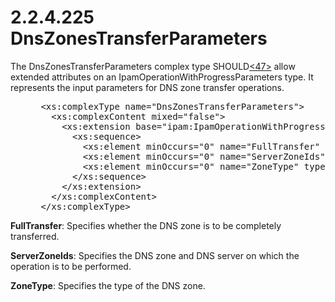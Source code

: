 <html dir="LTR" xmlns:mshelp="http://msdn.microsoft.com/mshelp" xmlns:ddue="http://ddue.schemas.microsoft.com/authoring/2003/5" xmlns:xlink="http://www.w3.org/1999/xlink" xmlns:tool="http://www.microsoft.com/tooltip">
 <body>
 <div id="header">
 <h1 class="heading">2.2.4.225 DnsZonesTransferParameters</h1>
 </div>
 <div id="mainSection">
 <div id="mainBody">
 <div id="allHistory" class="saveHistory"></div>
 <div id="sectionSection0" class="section" name="collapseableSection">
 

<p>The DnsZonesTransferParameters complex type SHOULD<a id="Appendix_A_Target_47"></a><a href="3b257e05-6300-4286-a090-0f9949d290bf.md#Appendix_A_47" aria-label="Product behavior note 47">&lt;47&gt;</a> allow extended attributes on an
IpamOperationWithProgressParameters type. It represents the input parameters
for DNS zone transfer operations.</p>

<dl>
<dd>
<div><pre> &lt;xs:complexType name=&quot;DnsZonesTransferParameters&quot;&gt;
   &lt;xs:complexContent mixed=&quot;false&quot;&gt;
     &lt;xs:extension base=&quot;ipam:IpamOperationWithProgressParameters&quot;&gt;
       &lt;xs:sequence&gt;
         &lt;xs:element minOccurs=&quot;0&quot; name=&quot;FullTransfer&quot; type=&quot;xsd:boolean&quot; /&gt;
         &lt;xs:element minOccurs=&quot;0&quot; name=&quot;ServerZoneIds&quot; nillable=&quot;true&quot; type=&quot;serarr:ArrayOflong&quot; /&gt;
         &lt;xs:element minOccurs=&quot;0&quot; name=&quot;ZoneType&quot; type=&quot;ipam:ZoneLookupType&quot; /&gt;
       &lt;/xs:sequence&gt;
     &lt;/xs:extension&gt;
   &lt;/xs:complexContent&gt;
 &lt;/xs:complexType&gt;
</pre></div>
</dd></dl>

<p><b>FullTransfer</b>: Specifies whether the DNS zone
is to be completely transferred.</p>

<p><b>ServerZoneIds</b>: Specifies the DNS zone and DNS
server on which the operation is to be performed.</p>

<p><b>ZoneType</b>: Specifies the type of the DNS zone.</p>


 </div>
 </div>
 </div>
 </body>
</html>